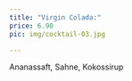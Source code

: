 ```yaml
---
title: "Virgin Colada:"
price: 6.90
pic: img/cocktail-03.jpg

---
```


Ananassaft, Sahne, Kokossirup
